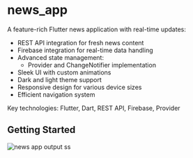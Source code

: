 # news_app

A feature-rich Flutter news application with real-time updates:

- REST API integration for fresh news content
- Firebase integration for real-time data handling
- Advanced state management:
  - Provider and ChangeNotifier implementation
- Sleek UI with custom animations
- Dark and light theme support
- Responsive design for various device sizes
- Efficient navigation system

Key technologies: Flutter, Dart, REST API, Firebase, Provider

## Getting Started
![news app output ss](https://github.com/user-attachments/assets/244c4d4b-268d-4c03-909f-3f0b3398d0c9)

